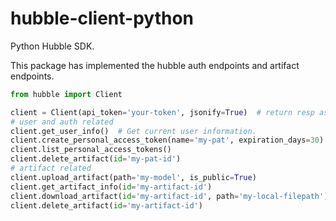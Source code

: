 # hubble-client-python

Python Hubble SDK.

This package has implemented the hubble auth endpoints and artifact endpoints.

```python
from hubble import Client

client = Client(api_token='your-token', jsonify=True)  # return resp as json rather than requests.Response
# user and auth related
client.get_user_info()  # Get current user information.
client.create_personal_access_token(name='my-pat', expiration_days=30)
client.list_personal_access_tokens()
client.delete_artifact(id='my-pat-id')
# artifact related
client.upload_artifact(path='my-model', is_public=True)
client.get_artifact_info(id='my-artifact-id')
client.download_artifact(id='my-artifact-id', path='my-local-filepath')
client.delete_artifact(id='my-artifact-id')
```